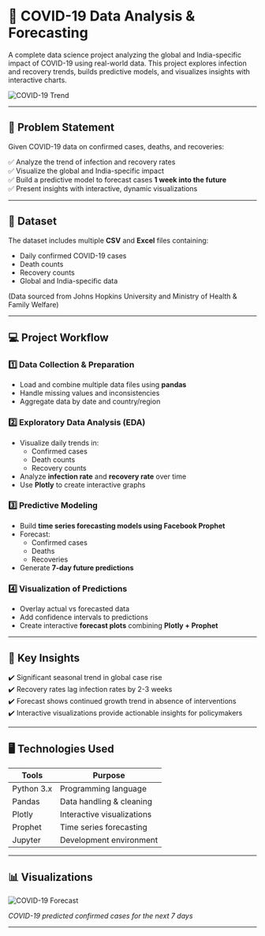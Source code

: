 # 🦠 COVID-19 Data Analysis & Forecasting

A complete data science project analyzing the global and India-specific impact of COVID-19 using real-world data. This project explores infection and recovery trends, builds predictive models, and visualizes insights with interactive charts.

![COVID-19 Trend](https://i.snipboard.io/Fu1BIl.jpg)

---

## 🚩 **Problem Statement**

Given COVID-19 data on confirmed cases, deaths, and recoveries:

✅ Analyze the trend of infection and recovery rates  
✅ Visualize the global and India-specific impact  
✅ Build a predictive model to forecast cases **1 week into the future**  
✅ Present insights with interactive, dynamic visualizations

---

## 📁 **Dataset**

The dataset includes multiple **CSV** and **Excel** files containing:

- Daily confirmed COVID-19 cases
- Death counts
- Recovery counts
- Global and India-specific data

(Data sourced from Johns Hopkins University and Ministry of Health & Family Welfare)

---

## 💻 **Project Workflow**

### 1️⃣ Data Collection & Preparation
- Load and combine multiple data files using **pandas**
- Handle missing values and inconsistencies
- Aggregate data by date and country/region

### 2️⃣ Exploratory Data Analysis (EDA)
- Visualize daily trends in:
  - Confirmed cases
  - Death counts
  - Recovery counts
- Analyze **infection rate** and **recovery rate** over time
- Use **Plotly** to create interactive graphs

### 3️⃣ Predictive Modeling
- Build **time series forecasting models using Facebook Prophet**
- Forecast:
  - Confirmed cases
  - Deaths
  - Recoveries
- Generate **7-day future predictions**

### 4️⃣ Visualization of Predictions
- Overlay actual vs forecasted data
- Add confidence intervals to predictions
- Create interactive **forecast plots** combining **Plotly + Prophet**

---

## 🎯 **Key Insights**

✔️ Significant seasonal trend in global case rise  
✔️ Recovery rates lag infection rates by 2-3 weeks  
✔️ Forecast shows continued growth trend in absence of interventions  
✔️ Interactive visualizations provide actionable insights for policymakers

---

## 🖥️ **Technologies Used**

| Tools        | Purpose                     |
|--------------|-----------------------------|
| Python 3.x    | Programming language        |
| Pandas        | Data handling & cleaning    |
| Plotly        | Interactive visualizations   |
| Prophet       | Time series forecasting     |
| Jupyter       | Development environment     |

---

## 📊 **Visualizations**

![COVID-19 Forecast](https://i.snipboard.io/Fu1BIl.jpg)

*COVID-19 predicted confirmed cases for the next 7 days*

---
